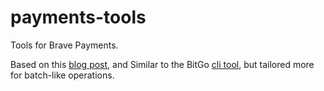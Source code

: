 # payments-tools
Tools for Brave Payments.

Based on this [blog post](https://blog.bitgo.com/cold-offline-key-support-with-bitgo-multi-sig-2/),
and Similar to the BitGo [cli tool](https://github.com/BitGo/bitgo-cli),
but tailored more for batch-like operations.
